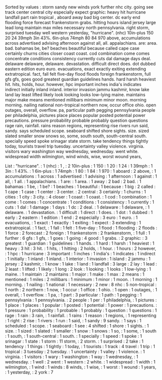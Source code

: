 Sorted by values :
storm sandy new winds york further nhc city. going see track center central city especially expect graphic: heavy hit hurricane landfall part rain tropical , aboard away bad big center. dc early end flooding force forecast frankenstorm grabs. hitting hours island jersey large lead long maintain max miles necessary north pennsylvania. right storm, surprised tuesday well western yesterday, "hurricane". (nhc) 10in-plus 150 20 24 39mph 3in 43%. 6in-plus 74mph 80 84 970 above, accumulations across advertised advising afternoon against all, all. appalachians. are: area. bad. bahamas be, be? beaches beautiful because called cape case certainly churns cities closer coast coast. cod combination come comes concentrate conditions consistency currently cuts dal damage days deal. delaware delaware, delaware. devastation. difficult direct does. dot dubbed eastern edition euro euro. evacuations, exact exactly exiting extending extratropical. fact, fall felt five-day flood floods foreign frankenstorm, full gfs gfs, goes good greatest guardian guidelines hands. hard harsh heaviest hit. hits, holds, hour. however, hpc important inches india's indicates indirect initially inland inland. interior invasion jammu kashmir, know lake land lay least lifted likely look looking looks low-lying maine. maintains major make means mentioned millibars minimum minor moon. morning morning. nailing national non-tropical northern now, occur office ohio. open outages, overall, overflow. pa, particular path pegging pennsylvania people per philadelphia, pictures place places popular posted potential power precautions. pressure probability probable probably question questions rage rain, rainfall. rains reason regions, representing rise rivers run said, sandy. says scheduled scope. seaboard shifted shore sights. size. sized slated smaller snow snows so, some, south south, south-central south. specially speed spoke srinagar state storm. take tendency things tightly today, tourists travel trip tuesday. uncertainty valley violence. virginia. visitors wary washington way wednesday, wednesday. went white. widespread width wilmington, wind winds, wise, worst wound years, 

List :
"hurricane". : 1
(nhc) : 1
, : 2
10in-plus : 1
150 : 1
20 : 1
24 : 1
39mph : 1
3in : 1
43%. : 1
6in-plus : 1
74mph : 1
80 : 1
84 : 1
970 : 1
aboard : 2
above, : 1
accumulations : 1
across : 1
advertised : 1
advising : 1
afternoon : 1
against : 1
all, : 1
all. : 1
appalachians. : 1
are: : 1
area. : 1
away : 2
bad : 2
bad. : 1
bahamas : 1
be, : 1
be? : 1
beaches : 1
beautiful : 1
because : 1
big : 2
called : 1
cape : 1
case : 1
center : 3
center. : 2
central : 3
certainly : 1
churns : 1
cities : 1
city : 3
city. : 4
closer : 1
coast : 1
coast. : 1
cod : 1
combination : 1
come : 1
comes : 1
concentrate : 1
conditions : 1
consistency : 1
currently : 1
cuts : 1
dal : 1
damage : 1
days : 1
dc : 2
deal. : 1
delaware : 1
delaware, : 1
delaware. : 1
devastation. : 1
difficult : 1
direct : 1
does. : 1
dot : 1
dubbed : 1
early : 2
eastern : 1
edition : 1
end : 2
especially : 3
euro : 1
euro. : 1
evacuations, : 1
exact : 1
exactly : 1
exiting : 1
expect : 3
extending : 1
extratropical. : 1
fact, : 1
fall : 1
felt : 1
five-day : 1
flood : 1
flooding : 2
floods : 1
force : 2
forecast : 2
foreign : 1
frankenstorm : 2
frankenstorm, : 1
full : 1
further : 6
gfs : 1
gfs, : 1
goes : 1
going : 4
good : 1
grabs. : 2
graphic: : 3
greatest : 1
guardian : 1
guidelines : 1
hands. : 1
hard : 1
harsh : 1
heaviest : 1
heavy : 3
hit : 3
hit. : 1
hits, : 1
hitting : 2
holds, : 1
hour. : 1
hours : 2
however, : 1
hpc : 1
hurricane : 3
important : 1
inches : 1
india's : 1
indicates : 1
indirect : 1
initially : 1
inland : 1
inland. : 1
interior : 1
invasion : 1
island : 2
jammu : 1
jersey : 2
kashmir, : 1
know : 1
lake : 1
land : 1
landfall : 3
large : 2
lay : 1
lead : 2
least : 1
lifted : 1
likely : 1
long : 2
look : 1
looking : 1
looks : 1
low-lying : 1
maine. : 1
maintain : 2
maintains : 1
major : 1
make : 1
max : 2
means : 1
mentioned : 1
miles : 2
millibars : 1
minimum : 1
minor : 1
moon. : 1
morning : 1
morning. : 1
nailing : 1
national : 1
necessary : 2
new : 8
nhc : 5
non-tropical : 1
north : 2
northern : 1
now, : 1
occur : 1
office : 1
ohio. : 1
open : 1
outages, : 1
overall, : 1
overflow. : 1
pa, : 1
part : 3
particular : 1
path : 1
pegging : 1
pennsylvania : 1
pennsylvania. : 2
people : 1
per : 1
philadelphia, : 1
pictures : 1
place : 1
places : 1
popular : 1
posted : 1
potential : 1
power : 1
precautions. : 1
pressure : 1
probability : 1
probable : 1
probably : 1
question : 1
questions : 1
rage : 1
rain : 3
rain, : 1
rainfall. : 1
rains : 1
reason : 1
regions, : 1
representing : 1
right : 2
rise : 1
rivers : 1
run : 1
said, : 1
sandy : 9
sandy. : 1
says : 1
scheduled : 1
scope. : 1
seaboard : 1
see : 4
shifted : 1
shore : 1
sights. : 1
size. : 1
sized : 1
slated : 1
smaller : 1
snow : 1
snows : 1
so, : 1
some, : 1
south : 1
south, : 1
south-central : 1
south. : 1
specially : 1
speed : 1
spoke : 1
srinagar : 1
state : 1
storm : 11
storm, : 2
storm. : 1
surprised : 2
take : 1
tendency : 1
things : 1
tightly : 1
today, : 1
tourists : 1
track : 4
travel : 1
trip : 1
tropical : 3
tuesday : 2
tuesday. : 1
uncertainty : 1
valley : 1
violence. : 1
virginia. : 1
visitors : 1
wary : 1
washington : 1
way : 1
wednesday, : 1
wednesday. : 1
well : 2
went : 1
western : 2
white. : 1
widespread : 1
width : 1
wilmington, : 1
wind : 1
winds : 8
winds, : 1
wise, : 1
worst : 1
wound : 1
years, : 1
yesterday, : 2
york : 7
